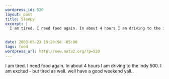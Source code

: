 ```yaml
--- 
wordpress_id: 520
layout: post
title: Sleepy
excerpt: |
  I am tired. I need food again. In about 4 hours I am driving to the indy 500. I am excited -  but tired as well. well have a good weekend yall..
  

date: 2003-05-23 19:28:58 -05:00
tags: food
wordpress_url: http://new.nata2.org/?p=520
---
```

I am tired. I need food again. In about 4 hours I am driving to the indy 500. I am excited -  but tired as well. well have a good weekend yall..

